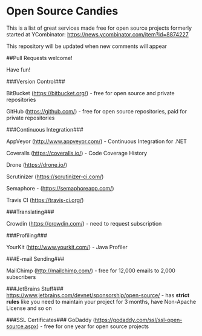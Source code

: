 # Open Source Candies

This is a list of great services made free for open source projects formerly started at YCombinator: https://news.ycombinator.com/item?id=8874227

This repository will be updated when new comments will appear

##Pull Requests welcome!

Have fun!

###Version Control###

BitBucket (https://bitbucket.org/) - free for open source and private repositories

GitHub (https://github.com/) - free for open source repositories, paid for private repositories

###Continuous Integration###

AppVeyor (http://www.appveyor.com/) - Continuous Integration for .NET

Coveralls (https://coveralls.io/) - Code Coverage History

Drone (https://drone.io/)

Scrutinizer (https://scrutinizer-ci.com/)

Semaphore - (https://semaphoreapp.com/)

Travis CI (https://travis-ci.org/)

###Translating###

Crowdin (https://crowdin.com/) - need to request subscription

###Profiling###

YourKit (http://www.yourkit.com/) - Java Profiler

###E-mail Sending###

MailChimp (http://mailchimp.com/) - free for 12,000 emails to 2,000 subscribers

###JetBrains Stuff###
https://www.jetbrains.com/devnet/sponsorship/open-source/ - has **strict rules** like you need to maintain your project for 3 months, have Non-Apache License and so on

###SSL Certificates###
GoDaddy (https://godaddy.com/ssl/ssl-open-source.aspx) - free for one year for open source projects
